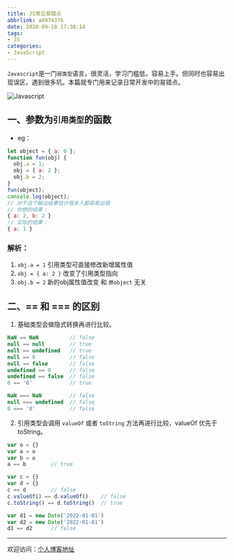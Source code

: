 ```yaml
---
title: JS常见易错点
abbrlink: a8974376
date: 2020-09-18 17:38:14
tags:
- JS
categories:
- JavaScript
---
```


`Javascript`是一门`弱类型`语言，很灵活，学习门槛低，容易上手。但同时也容易出现误区，遇到很多坑。本篇就专门用来记录日常开发中的易错点。

![Javascript](https://tiven.cn/static/img/img-js-01-an40onMK-Y-Y6IeYxOwDH.jpg)

[//]: # (<!-- more -->)

## 一、参数为`引用类型`的函数

* eg：

```js
let object = { a: 0 }; 
function fun(obj) {
  obj.a = 1;       
  obj = { a: 2 };  
  obj.b = 2;       
}
fun(object);
console.log(object);
// 对于这个输出结果估计很多人都容易出错  
// 你想的结果：
{ a: 2, b: 2 }
// 实际的结果：
{ a: 1 }
```

### 解析：
1. `obj.a = 1` 引用类型可直接修改新增属性值
2. `obj = { a: 2 }` 改变了引用类型指向
3. `obj.b = 2` 新的obj属性值改变 和 `原object` 无关

## 二、== 和 === 的区别

1. 基础类型会做隐式转换再进行比较。

```js
NaN == NaN          // false
null == null        // true
null == undefined   // true
null == 0           // false
null == false       // false
undefined == 0      // false
undefined == false  // false
0 == '0'            // true

NaN === NaN         // false
null === undefined  // false
0 === '0'           // false
```

2. 引用类型会调用 `valueOf` 或者 `toString` 方法再进行比较，valueOf 优先于 toString。

```js
var o = {}
var a = o
var b = o
a == b        // true

var c = {}
var d = {}
c == d        // false
c.valueOf() == d.valueOf()    // false
c.toString() == d.toString()  // true

var d1 = new Date('2022-01-01')
var d2 = new Date('2022-01-01')
d1 == d2      // false
```



---

欢迎访问：[个人博客地址](https://tiven.cn/p/a8974376/ "天問博客")
